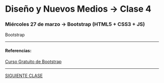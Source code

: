 # Diseño y Nuevos Medios → Clase 4  

### Miércoles 27 de marzo → Bootstrap (HTML5 + CSS3 + JS)

Bootstrap



- - - - - - 

#### Referencias:

[Curso Gratuito de Bootstrap](https://codigofacilito.com/cursos/bootstrap)

- - - - - - - 

[SIGUIENTE CLASE](https://github.com/profesorfaco/dno037-2019/tree/gh-pages/clase-05)
